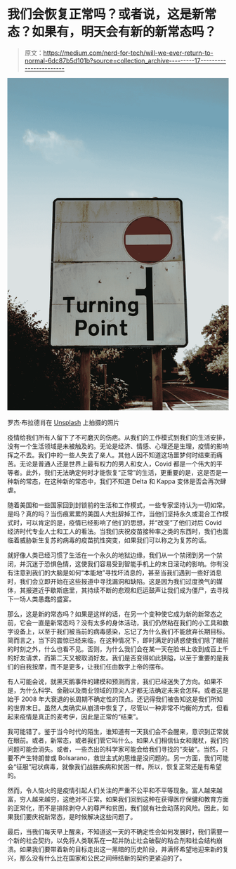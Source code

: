 # 我们会恢复正常吗？或者说，这是新常态？如果有，明天会有新的新常态吗？

> 原文：<https://medium.com/nerd-for-tech/will-we-ever-return-to-normal-6dc87b5d101b?source=collection_archive---------17----------------------->

![](img/9177e249c20d930b1bc3788eba526455.png)

罗杰·布拉德肖在 [Unsplash](https://unsplash.com?utm_source=medium&utm_medium=referral) 上拍摄的照片

疫情给我们所有人留下了不可磨灭的伤疤。从我们的工作模式到我们的生活安排，没有一个生活领域是未被触及的。无论是经济、情感、心理还是生理，疫情的影响挥之不去。我们中的一些人失去了亲人。其他人因不知道这场噩梦何时结束而痛苦。无论是普通人还是世界上最有权力的男人和女人，Covid 都是一个伟大的平等者。此外，我们无法确定何时才能恢复“正常”的生活，更重要的是，这是否是一种新的常态，在这种新的常态中，我们不知道 Delta 和 Kappa 变体是否会再次肆虐。

随着美国和一些国家回到封锁前的生活和工作模式，一些专家坚持认为一切如常。是吗？真的吗？当伤痕累累的美国人大批辞掉工作，当他们坚持永久或混合工作模式时，可以肯定的是，疫情已经影响了他们的思想，并“改变”了他们对后 Covid 经济时代专业人士和工人的看法。当我们庆祝疫苗接种率之类的东西时，我们也面临着威胁新生复苏的病毒的疫苗抗性突变，如果我们可以称之为复苏的话。

就好像人类已经习惯了生活在一个永久的地狱边缘，我们从一个禁闭到另一个禁闭，并沉迷于恐惧色情，这使我们容易受到智能手机上的末日滚动的影响。你有没有注意到我们的大脑是如何“本能地”寻找坏消息的，甚至当我们遇到一些好消息时，我们会立即开始在这些报道中寻找漏洞和缺陷。这是因为我们过度换气的媒体，其报道近乎歇斯底里，其持续不断的悲观和厄运鼓声让我们成为僵尸，去寻找下一场人类愚蠢的盛宴。

那么，这是新的常态吗？如果是这样的话，在另一个变种使它成为新的新常态之前，它会一直是新常态吗？没有太多的身体活动，我们仍然粘在我们的小工具和数字设备上，以至于我们被当前的病毒感染，忘记了为什么我们不能放弃长期目标。简而言之，当下的震惊已经来临，在这种情况下，即时满足的诱惑使我们除了眼前的时刻之外，什么也看不见。否则，为什么我们会在某一天在脸书上收到成百上千的好友请求，而第二天又被取消好友。我们是否变得如此狭隘，以至于重要的是我们的自我按摩，而不是更多，让我们任由数字上帝的摆布。

有人可能会说，就黑天鹅事件的建模和预测而言，我们已经迷失了方向。如果不是，为什么科学、金融以及商业领域的顶尖人才都无法确定未来会怎样。或者这是始于 2008 年大衰退的长周期不确定性的顶点。还记得我们被告知这是我们所知的世界末日。虽然人类确实从崩溃中恢复了，尽管以一种非常不均衡的方式，但看起来疫情是真正的麦考伊，因此是正常的“结束”。

我可能错了。鉴于当今时代的陌生，谁知道有一天我们会不会醒来，意识到正常就在眼前。或者，新常态，或者我们管它叫什么。如果人们相信仙女和魔杖，我们的问题可能会消失。或者，一些杰出的科学家可能会给我们寻找的“突破”。当然，只要不产生特朗普或 Bolsarano，救世主式的思维是没问题的。另一方面，我们可能会“征服”冠状病毒，就像我们战胜疾病和贫困一样。所以，恢复正常还是有希望的。

然而，令人恼火的是疫情引起人们关注的严重不公平和不平等现象。富人越来越富，穷人越来越穷，这绝对不正常。如果我们回到这种在获得医疗保健和教育方面的正常化，而不是排除剥夺人的尊严和贫困，我们就有社会动荡的风险。因此，如果我们要庆祝新常态，是时候解决这些问题了。

最后，当我们每天早上醒来，不知道这一天的不确定性会如何发展时，我们需要一个新的社会契约，以免将人类联系在一起并防止社会破裂的粘合剂和社会结构崩溃。如果我们要带着新的目标走出这一黑暗的历史阶段，并满怀希望地迎来新的复兴，那么没有什么比在国家和公民之间缔结新的契约更紧迫的了。
